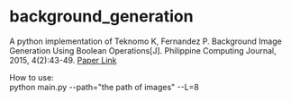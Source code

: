 # background_generation
A python implementation of Teknomo K, Fernandez P. Background Image Generation Using Boolean Operations[J]. Philippine Computing Journal, 2015, 4(2):43-49.
<a href='http://xueshu.baidu.com/s?wd=paperuri%3A%28ce2c71f2577b6948355bd4d935f33e5c%29&filter=sc_long_sign&tn=SE_xueshusource_2kduw22v&sc_vurl=http%3A%2F%2Farxiv.org%2Fabs%2F1510.00889&ie=utf-8&sc_us=15438973754103673733'>Paper Link</a>

How to use:<br/>
python main.py --path="the path of images" --L=8

